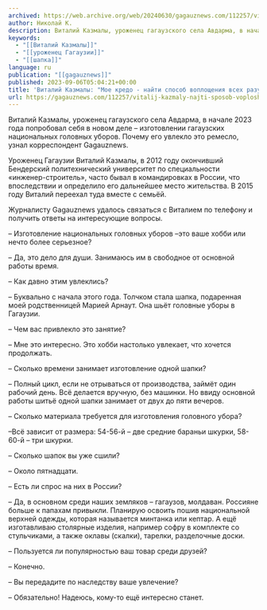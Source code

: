 ```yaml
---
archived: https://web.archive.org/web/20240630/gagauznews.com/112257/vitalij-kazmaly-najti-sposob-voploshheniya-vseh-razumnyh-idej.html
author: Николай К.
description: Виталий Казмалы, уроженец гагаузского села Авдарма, в начале 2023 года попробовал себя в новом деле – изготовлении гагаузских национальных головных уборов. Почему его увлекло это ремесло, узнал корреспондент Gagauznews. Уроженец Гагаузии Виталий Казмалы, в 2012 году окончивший Бендерский политехнический университет по специальности «инженер-строитель», часто бывал в командировках в России, что впоследствии и определило его дальнейшее место жительства. В 2015 году Виталий переехал туда вместе с семьёй. Журналисту Gagauznews удалось связаться с Виталием по телефону и получить ответы на интересующие вопросы. – Изготовление национальных головных уборов –это ваше хобби или нечто более серьезное? – Да, это дело для души. Занимаюсь им […]
keywords:
  - "[[Виталий Казмалы]]"
  - "[[уроженец Гагаузии]]"
  - "[[шапка]]"
language: ru
publication: "[[gagauznews]]"
published: 2023-09-06T05:04:21+00:00
title: 'Виталий Казмалы: "Мое кредо - найти способ воплощения всех разумных идей"'
url: https://gagauznews.com/112257/vitalij-kazmaly-najti-sposob-voploshheniya-vseh-razumnyh-idej.html
---
```


Виталий Казмалы, уроженец гагаузского села Авдарма, в начале 2023 года попробовал себя в новом деле – изготовлении гагаузских национальных головных уборов. Почему его увлекло это ремесло, узнал корреспондент Gagauznews.

Уроженец Гагаузии Виталий Казмалы, в 2012 году окончивший Бендерский политехнический университет по специальности «инженер-строитель», часто бывал в командировках в России, что впоследствии и определило его дальнейшее место жительства. В 2015 году Виталий переехал туда вместе с семьёй.

Журналисту Gagauznews удалось связаться с Виталием по телефону и получить ответы на интересующие вопросы.

– Изготовление национальных головных уборов –это ваше хобби или нечто более серьезное?

– Да, это дело для души. Занимаюсь им в свободное от основной работы время.

– Как давно этим увлеклись?

– Буквально с начала этого года. Толчком стала шапка, подаренная моей родственницей Марией Арнаут. Она шьёт головные уборы в Гагаузии.

– Чем вас привлекло это занятие?

– Мне это интересно. Это хобби настолько увлекает, что хочется продолжать.

– Сколько времени занимает изготовление одной шапки?

– Полный цикл, если не отрываться от производства, займёт один рабочий день. Всё делается вручную, без машинки. Но ввиду основной работы шитьё одной шапки занимает от двух до пяти вечеров.

– Сколько материала требуется для изготовления головного убора?

–Всё зависит от размера: 54-56-й – две средние бараньи шкурки, 58-60-й – три шкурки.

– Сколько шапок вы уже сшили?

– Около пятнадцати.

– Есть ли спрос на них в России?

– Да, в основном среди наших земляков – гагаузов, молдаван. Россияне больше к папахам привыкли. Планирую освоить пошив национальной верхней одежды, которая называется минтанка или кептар. А ещё изготавливаю столярные изделия, например софру в комплекте со стульчиками, а также оклавы (скалки), тарелки, разделочные доски.

– Пользуется ли популярностью ваш товар среди друзей?

– Конечно.

– Вы передадите по наследству ваше увлечение?

– Обязательно! Надеюсь, кому-то ещё интересно станет.